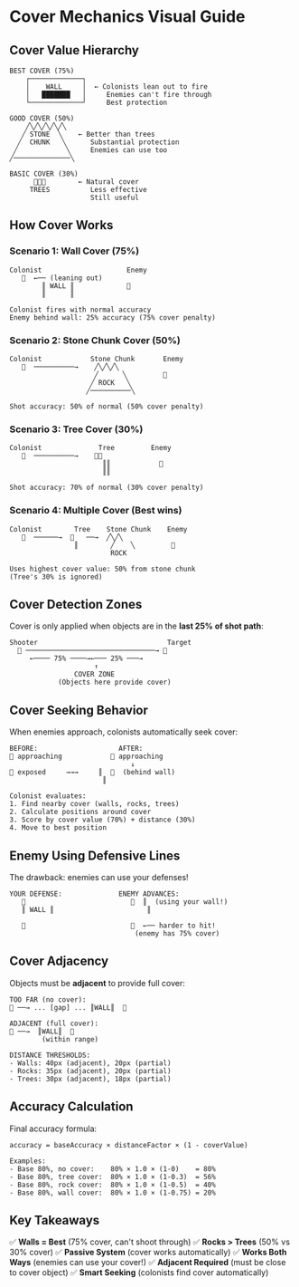 # Cover Mechanics Visual Guide

## Cover Value Hierarchy

```
BEST COVER (75%)
    ┌─────────────┐
    │    WALL     │  ← Colonists lean out to fire
    │   ███████   │     Enemies can't fire through
    └─────────────┘     Best protection

GOOD COVER (50%)
    ╱╲╱╲╱╲╱╲╱╲
   ╱ STONE  ╲    ← Better than trees
  ╱  CHUNK   ╲      Substantial protection
 ╱            ╲     Enemies can use too
╱──────────────╲

BASIC COVER (30%)
      🌳🌲🌳        ← Natural cover
     TREES          Less effective
                    Still useful
```

## How Cover Works

### Scenario 1: Wall Cover (75%)
```
Colonist                     Enemy
   👤  ←── (leaning out)    
        ║ WALL ║             👹
        ║      ║        
        
Colonist fires with normal accuracy
Enemy behind wall: 25% accuracy (75% cover penalty)
```

### Scenario 2: Stone Chunk Cover (50%)
```
Colonist            Stone Chunk       Enemy
   👤  ──────────→    ╱╲╱╲╱╲        
                     ╱      ╲         👹
                    ╱ ROCK   ╲
                   ╱──────────╲

Shot accuracy: 50% of normal (50% cover penalty)
```

### Scenario 3: Tree Cover (30%)
```
Colonist              Tree         Enemy
   👤  ──────────→    🌲🌲       
                       ║║            👹
                       ║║
                      
Shot accuracy: 70% of normal (30% cover penalty)
```

### Scenario 4: Multiple Cover (Best wins)
```
Colonist        Tree    Stone Chunk    Enemy
   👤  ──────→  🌲   ──→  ╱╲╱╲       
                ║        ╱    ╲         👹
                         ROCK

Uses highest cover value: 50% from stone chunk
(Tree's 30% is ignored)
```

## Cover Detection Zones

Cover is only applied when objects are in the **last 25% of shot path**:

```
Shooter                                Target
  👤 ────────────────────────────────→ 👹
     ←──── 75% ────→←─── 25% ───→
                     ↑
                COVER ZONE
            (Objects here provide cover)
```

## Cover Seeking Behavior

When enemies approach, colonists automatically seek cover:

```
BEFORE:                    AFTER:
👹 approaching            👹 approaching
                              ↓
👤 exposed     →→→     ║  👤  (behind wall)
                       ║
                     
Colonist evaluates:
1. Find nearby cover (walls, rocks, trees)
2. Calculate positions around cover
3. Score by cover value (70%) + distance (30%)
4. Move to best position
```

## Enemy Using Defensive Lines

The drawback: enemies can use your defenses!

```
YOUR DEFENSE:              ENEMY ADVANCES:
   👤                          👹  ║  (using your wall!)
   ║ WALL ║                       ║
        
   👤                          👤  ←── harder to hit!
                               (enemy has 75% cover)
```

## Cover Adjacency

Objects must be **adjacent** to provide full cover:

```
TOO FAR (no cover):
👤 ──→ ... [gap] ... ║WALL║  👹

ADJACENT (full cover):
👤 ──→  ║WALL║  👹
        (within range)

DISTANCE THRESHOLDS:
- Walls: 40px (adjacent), 20px (partial)
- Rocks: 35px (adjacent), 20px (partial)
- Trees: 30px (adjacent), 18px (partial)
```

## Accuracy Calculation

Final accuracy formula:
```
accuracy = baseAccuracy × distanceFactor × (1 - coverValue)

Examples:
- Base 80%, no cover:    80% × 1.0 × (1-0)    = 80%
- Base 80%, tree cover:  80% × 1.0 × (1-0.3)  = 56%
- Base 80%, rock cover:  80% × 1.0 × (1-0.5)  = 40%
- Base 80%, wall cover:  80% × 1.0 × (1-0.75) = 20%
```

## Key Takeaways

✅ **Walls = Best** (75% cover, can't shoot through)
✅ **Rocks > Trees** (50% vs 30% cover)
✅ **Passive System** (cover works automatically)
✅ **Works Both Ways** (enemies can use your cover!)
✅ **Adjacent Required** (must be close to cover object)
✅ **Smart Seeking** (colonists find cover automatically)
